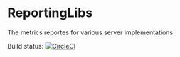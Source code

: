 # ReportingLibs
The metrics reportes for various server implementations

Build status: [![CircleCI](https://circleci.com/gh/StatsCraft-MC/ReportingLibs.svg?style=svg)](https://circleci.com/gh/StatsCraft-MC/ReportingLibs)
